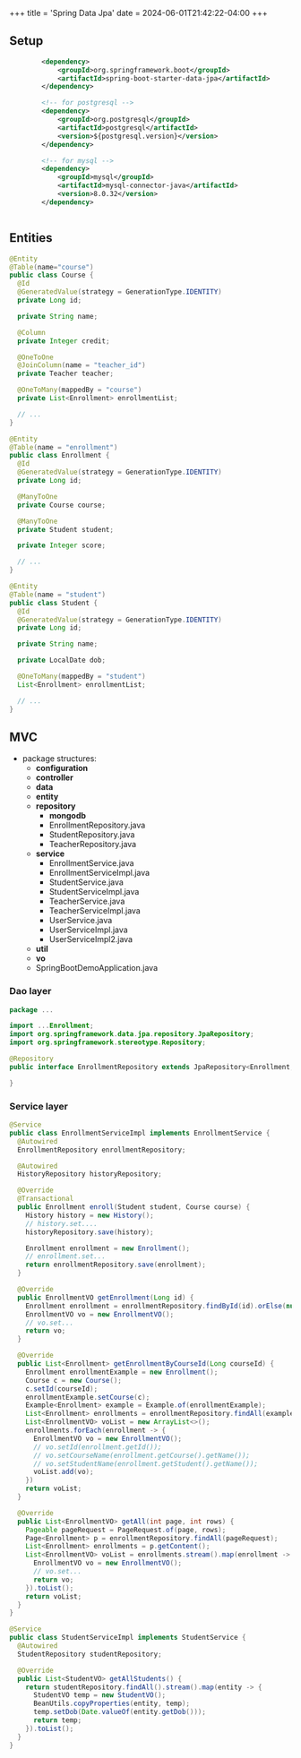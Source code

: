 +++
title = 'Spring Data Jpa'
date = 2024-06-01T21:42:22-04:00
+++

## Setup
```xml {filename="pom.xml"}
        <dependency>
            <groupId>org.springframework.boot</groupId>
            <artifactId>spring-boot-starter-data-jpa</artifactId>
        </dependency>

        <!-- for postgresql -->
        <dependency>
            <groupId>org.postgresql</groupId>
            <artifactId>postgresql</artifactId>
            <version>${postgresql.version}</version>
        </dependency>

        <!-- for mysql -->
        <dependency>
            <groupId>mysql</groupId>
            <artifactId>mysql-connector-java</artifactId>
            <version>8.0.32</version>
        </dependency>
```

```yaml {filename="application.properties"}
```

## Entities
```java {filename="Course.java"}
@Entity
@Table(name="course")
public class Course {
  @Id
  @GeneratedValue(strategy = GenerationType.IDENTITY)
  private Long id;

  private String name;

  @Column
  private Integer credit;

  @OneToOne
  @JoinColumn(name = "teacher_id")
  private Teacher teacher;

  @OneToMany(mappedBy = "course")
  private List<Enrollment> enrollmentList;

  // ...
}
```

```java {filename="Enrollment.java"}
@Entity
@Table(name = "enrollment")
public class Enrollment {
  @Id
  @GeneratedValue(strategy = GenerationType.IDENTITY)
  private Long id;

  @ManyToOne
  private Course course;

  @ManyToOne
  private Student student;

  private Integer score;

  // ...
}
```

```java {filename="Student.java"}
@Entity
@Table(name = "student")
public class Student {
  @Id
  @GeneratedValue(strategy = GenerationType.IDENTITY)
  private Long id;

  private String name;

  private LocalDate dob;

  @OneToMany(mappedBy = "student")
  List<Enrollment> enrollmentList;

  // ...
}
```

## MVC
- package structures:
  - **configuration**
  - **controller**
  - **data**
  - **entity**
  - **repository**
    - **mongodb**
    - EnrollmentRepository.java
    - StudentRepository.java
    - TeacherRepository.java
  - **service**
    - EnrollmentService.java
    - EnrollmentServiceImpl.java
    - StudentService.java
    - StudentServiceImpl.java
    - TeacherService.java
    - TeacherServiceImpl.java
    - UserService.java
    - UserServiceImpl.java
    - UserServiceImpl2.java
  - **util**
  - **vo**
  - SpringBootDemoApplication.java

### Dao layer
```java {filename="repository/EnrollmentRepository.java"}
package ...

import ...Enrollment;
import org.springframework.data.jpa.repository.JpaRepository;
import org.springframework.stereotype.Repository;

@Repository
public interface EnrollmentRepository extends JpaRepository<Enrollment, Long> {

}
```

### Service layer
```java {filename="EnrollmentServiceImpl.java"}
@Service
public class EnrollmentServiceImpl implements EnrollmentService {
  @Autowired
  EnrollmentRepository enrollmentRepository;

  @Autowired
  HistoryRepository historyRepository;

  @Override
  @Transactional
  public Enrollment enroll(Student student, Course course) {
    History history = new History();
    // history.set....
    historyRepository.save(history);

    Enrollment enrollment = new Enrollment();
    // enrollment.set...
    return enrollmentRepository.save(enrollment);
  }

  @Override
  public EnrollmentVO getEnrollment(Long id) {
    Enrollment enrollment = enrollmentRepository.findById(id).orElse(null);
    EnrollmentVO vo = new EnrollmentVO();
    // vo.set...
    return vo;
  }

  @Override
  public List<Enrollment> getEnrollmentByCourseId(Long courseId) {
    Enrollment enrollmentExample = new Enrollment();
    Course c = new Course();
    c.setId(courseId);
    enrollmentExample.setCourse(c);
    Example<Enrollment> example = Example.of(enrollmentExample);
    List<Enrollment> enrollments = enrollmentRepository.findAll(example);
    List<EnrollmentVO> voList = new ArrayList<>();
    enrollments.forEach(enrollment -> {
      EnrollmentVO vo = new EnrollmentVO();
      // vo.setId(enrollment.getId());
      // vo.setCourseName(enrollment.getCourse().getName());
      // vo.setStudentName(enrollment.getStudent().getName());
      voList.add(vo);
    })
    return voList;
  }

  @Override
  public List<EnrollmentVO> getAll(int page, int rows) {
    Pageable pageRequest = PageRequest.of(page, rows);
    Page<Enrollment> p = enrollmentRepository.findAll(pageRequest);
    List<Enrollment> enrollments = p.getContent();
    List<EnrollmentVO> voList = enrollments.stream().map(enrollment -> {
      EnrollmentVO vo = new EnrollmentVO();
      // vo.set...
      return vo;
    }).toList();
    return voList;
  }
}
```

```java {filename="StudentServiceImpl.java"}
@Service
public class StudentServiceImpl implements StudentService {
  @Autowired
  StudentRepository studentRepository;

  @Override
  public List<StudentVO> getAllStudents() {
    return studentRepository.findAll().stream().map(entity -> {
      StudentVO temp = new StudentVO();
      BeanUtils.copyProperties(entity, temp);
      temp.setDob(Date.valueOf(entity.getDob()));
      return temp;
    }).toList();
  }
}
```